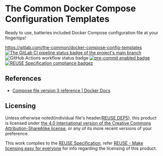# The Common Docker Compose Configuration Templates

Ready to use, batteries included Docker Compose configuration file at your fingertips!

<https://gitlab.com/the-common/docker-compose-config-templates>  
[![The GitLab CI pipeline status badge of the project's `main` branch](https://gitlab.com/the-common/docker-compose-config-templates/badges/main/pipeline.svg?ignore_skipped=true "Click here to check out the comprehensive status of the GitLab CI pipelines")](https://gitlab.com/the-common/docker-compose-config-templates/-/pipelines) ![GitHub Actions workflow status badge](https://github.com/the-common/docker-compose-config-templates/actions/workflows/check-potential-problems.yml/badge.svg "GitHub Actions workflow status") [![pre-commit enabled badge](https://img.shields.io/badge/pre--commit-enabled-brightgreen?logo=pre-commit&logoColor=white "This project uses pre-commit to check potential problems")](https://pre-commit.com/) [![REUSE Specification compliance badgez](https://api.reuse.software/badge/gitlab.com/the-common/docker-compose-config-templates "This project complies to the REUSE specification to decrease software licensing costs")](https://api.reuse.software/info/gitlab.com/the-common/docker-compose-config-templates)

## References

* [Compose file version 3 reference | Docker Docs](https://docs.docker.com/compose/compose-file/compose-file-v3/)

## Licensing

Unless otherwise noted(individual file's header/[REUSE DEP5](.reuse/dep5)), this product is licensed under [the 4.0 International version of the Creative Commons Attribution-ShareAlike license](https://creativecommons.org/licenses/by-sa/4.0/), or any of its more recent versions of your preference.

This work complies to the [REUSE Specification](https://reuse.software/spec/), refer [REUSE - Make licensing easy for everyone](https://reuse.software/) for info regarding the licensing of this product.
